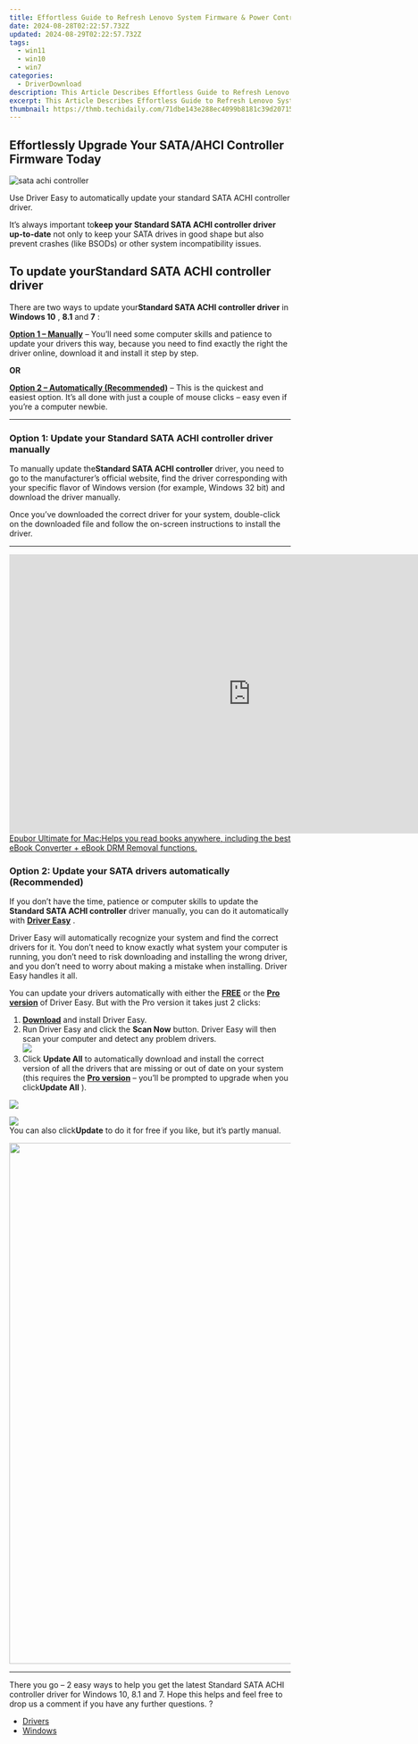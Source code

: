 ```yaml
---
title: Effortless Guide to Refresh Lenovo System Firmware & Power Control Modules
date: 2024-08-28T02:22:57.732Z
updated: 2024-08-29T02:22:57.732Z
tags:
  - win11
  - win10
  - win7
categories:
  - DriverDownload
description: This Article Describes Effortless Guide to Refresh Lenovo System Firmware & Power Control Modules
excerpt: This Article Describes Effortless Guide to Refresh Lenovo System Firmware & Power Control Modules
thumbnail: https://thmb.techidaily.com/71dbe143e288ec4099b8181c39d20715dbe7d69222a673d777b92948de77c3fd.jpg
---
```


## Effortlessly Upgrade Your SATA/AHCI Controller Firmware Today

![sata achi controller](https://images.drivereasy.com/wp-content/uploads/2018/12/img_5c175e237010e.jpg)

 Use Driver Easy to automatically update your standard SATA ACHI controller driver.

 It’s always important to**keep your Standard SATA ACHI controller driver up-to-date** not only to keep your SATA drives in good shape but also prevent crashes (like BSODs) or other system incompatibility issues.

## To update your**Standard SATA ACHI controller driver**

 There are two ways to update your**Standard SATA ACHI controller driver** in **Windows 10** , **8.1** and **7** :

[**Option 1 – Manually**](https://tools.techidaily.com/drivereasy/download/) – You’ll need some computer skills and patience to update your drivers this way, because you need to find exactly the right the driver online, download it and install it step by step.

**OR**

**[Option 2 – Automatically (Recommended)](https://www.drivereasy.com/knowledge/standard-sata-ahci-controller-driver-windows-10-issues-fixed/#O2)**  – This is the quickest and easiest option. It’s all done with just a couple of mouse clicks – easy even if you’re a computer newbie.

---

### Option 1: Update your Standard SATA ACHI controller driver manually

 To manually update the**Standard SATA ACHI controller** driver, you need to go to the manufacturer’s official website, find the driver corresponding with your specific flavor of Windows version (for example, Windows 32 bit) and download the driver manually.

 Once you’ve downloaded the correct driver for your system, double-click on the downloaded file and follow the on-screen instructions to install the driver.

---

<!-- affiliate ads begin -->
<a href="https://secure.2checkout.com/order/checkout.php?PRODS=4599952&QTY=1&AFFILIATE=108875&CART=1"><iframe width="864" height="500" src="https://www.youtube.com/embed/jVnfr5HudQw" title="The Latest and Easiest Solution to Remove Kindle DRM on Windows (without Degrading)" frameborder="0" allow="accelerometer; autoplay; clipboard-write; encrypted-media; gyroscope; picture-in-picture; web-share" referrerpolicy="strict-origin-when-cross-origin" allowfullscreen></iframe>Epubor Ultimate for Mac:Helps you read books anywhere, including the best eBook Converter + eBook DRM Removal functions.</a>
<!-- affiliate ads end -->
### Option 2: Update your SATA drivers automatically (Recommended)

 If you don’t have the time, patience or computer skills to update the **Standard SATA ACHI controller** driver manually, you can do it automatically with **[Driver Easy](https://tools.techidaily.com/drivereasy/download/)**  .

 Driver Easy will automatically recognize your system and find the correct drivers for it. You don’t need to know exactly what system your computer is running, you don’t need to risk downloading and installing the wrong driver, and you don’t need to worry about making a mistake when installing. Driver Easy handles it all.

 You can update your drivers automatically with either the **[FREE](https://tools.techidaily.com/drivereasy/download/)**  or the **[Pro version](https://tools.techidaily.com/drivereasy/download/)**  of Driver Easy. But with the Pro version it takes just 2 clicks:

1. [**Download**](https://tools.techidaily.com/drivereasy/download/) and install Driver Easy.
2. Run Driver Easy and click the **Scan Now** button. Driver Easy will then scan your computer and detect any problem drivers.  
![](https://images.drivereasy.com/wp-content/uploads/2018/12/img_5c1761990f952.jpg)
3. Click **Update All** to automatically download and install the correct version of all the drivers that are missing or out of date on your system (this requires the **[Pro version](https://tools.techidaily.com/drivereasy/download/)**  – you’ll be prompted to upgrade when you click**Update All** ).  
<!-- affiliate ads begin -->
<a href="https://secure.2checkout.com/order/checkout.php?PRODS=32667153&QTY=1&AFFILIATE=108875&CART=1"><img src="https://www.coolmuster.com/uploads/image/20201228/feature02.png" border="0"></a>
<!-- affiliate ads end -->
![](https://images.drivereasy.com/wp-content/uploads/2018/12/img_5c17654f8092c.jpg)  
 You can also click**Update** to do it for free if you like, but it’s partly manual.
<!-- affiliate ads begin -->
<a href="https://ancheer.sjv.io/c/5597632/1657301/17326" target="_top" id="1657301"><img src="//a.impactradius-go.com/display-ad/17326-1657301" border="0" alt="" width="1920" height="933"/></a><img height="0" width="0" src="https://imp.pxf.io/i/5597632/1657301/17326" style="position:absolute;visibility:hidden;" border="0" />
<!-- affiliate ads end -->

---

 There you go – 2 easy ways to help you get the latest Standard SATA ACHI controller driver for Windows 10, 8.1 and 7\. Hope this helps and feel free to drop us a comment if you have any further questions. ?

* [Drivers](https://tools.techidaily.com/drivereasy/download/)
* [Windows](https://tools.techidaily.com/drivereasy/download/)

<ins class="adsbygoogle"
     style="display:block"
     data-ad-format="autorelaxed"
     data-ad-client="ca-pub-7571918770474297"
     data-ad-slot="1223367746"></ins>



<ins class="adsbygoogle"
     style="display:block"
     data-ad-client="ca-pub-7571918770474297"
     data-ad-slot="8358498916"
     data-ad-format="auto"
     data-full-width-responsive="true"></ins>


